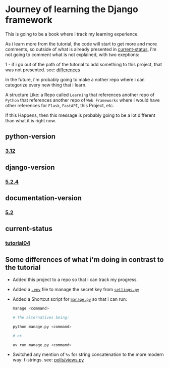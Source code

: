 # Journey of learning the Django framework

This is going to be a book where i track my learning experience.

As i learn more from the tutorial, the code will start to get more and more comments, so outside of what is already presented in [current-status](#current-status), i'm not going to comment what is not explained, with two exeptions:

1 - if i go out of the path of the tutorial to add something to this project, that was not presented. see: [differences](#some-differences-of-what-im-doing-in-contrast-to-the-tutorial)

In the future, i'm probably going to make a nother repo where i can categorize every new thing that i learn.

A structure Like: a Repo called `Learning` that references another repo of `Python` that references another repo of `Web Frameworks` where i would have other references for `Flask`, `FastAPI`, this Project, etc.

If this Happens, then this message is probably going to be a lot different than what it is right now.

## python-version

### [3.12](https://www.python.org/downloads/release/python-3120/)

## django-version

### [5.2.4](/pyproject.toml#L8)

## documentation-version

### [5.2](https://docs.djangoproject.com/en/5.2/)

## current-status

### [tutorial04](https://docs.djangoproject.com/en/5.2/intro/tutorial04/)

## Some differences of what i'm doing in contrast to the tutorial

- Added this project to a repo so that i can track my progress.

- Added a [`.env`](./.env.example) file to manage the secret key from [`settings.py`](./src/mysite/settings.py#L12)

- Added a Shortcut script for [`manage.py`](./src/manage.py) so that i can run:

    ```sh
    manage <command>

    # The alternatives being:

    python manage.py <command>

    # or

    uv run manage.py <command>
    ```

- Switched any mention of `%s` for string concatenation to the more modern way: f-strings. see: [polls/views.py](./src/polls/views.py#L12)
